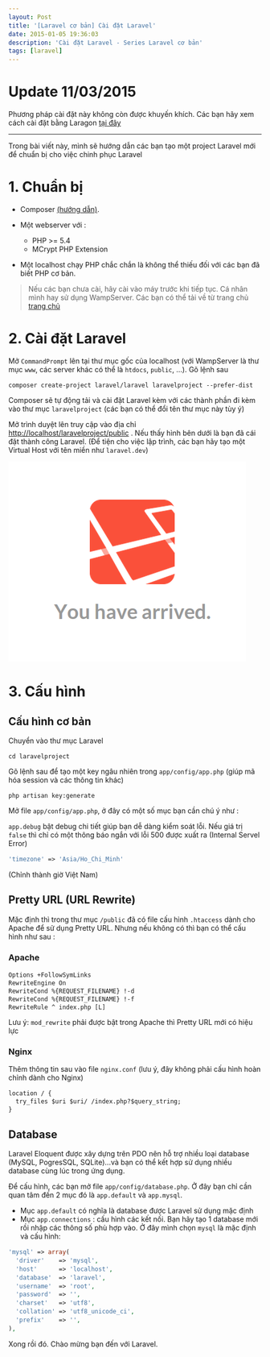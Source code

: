 ```yaml
---
layout: Post
title: '[Laravel cơ bản] Cài đặt Laravel'
date: 2015-01-05 19:36:03
description: 'Cài đặt Laravel - Series Laravel cơ bản'
tags: [laravel]
---
```


# Update 11/03/2015

Phương pháp cài đặt này không còn được khuyến khích. Các bạn hãy xem cách cài đặt bằng Laragon [tại đây](/laragon-cai-dat-laravel-trong-mot-phut/)

---

Trong bài viết này, mình sẽ hướng dẫn các bạn tạo một project Laravel mới để chuẩn bị cho việc chinh phục Laravel

# 1. Chuẩn bị

- Composer [(hướng dẫn)](/quan-li-cac-thu-vien-php-voi-composer/ "Quản lí các thư viện PHP với Composer").
- Một webserver với :

  - PHP >= 5.4
  - MCrypt PHP Extension

- Một localhost chạy PHP chắc chắn là không thể thiếu
 đối với các bạn đã biết PHP cơ bản.

> Nếu các bạn chưa cài, hãy cài vào máy trước khi tiếp tục.
> Cá nhân mình hay sử dụng WampServer.
> Các bạn có thể tải về từ trang chủ [trang chủ](http://www.wampserver.com/en/)

# 2. Cài đặt Laravel

Mở `CommandPrompt` lên tại thư mục gốc của localhost (với WampServer là thư mục `www`, các server khác có thể là `htdocs`, `public`, …). Gõ lệnh sau

```shell
composer create-project laravel/laravel laravelproject --prefer-dist
```

Composer sẽ tự động tải và cài đặt Laravel kèm với các thành phần đi kèm vào thư mục `laravelproject` (các bạn có thể đổi tên thư mục này tùy ý)

Mở trình duyệt lên truy cập vào địa chỉ [http://localhost/laravelproject/public](http://localhost/laravelproject/public) . Nếu thấy hình bên dưới là bạn đã cái đặt thành công Laravel. (Để tiện cho việc lập trình, các bạn hãy tạo một Virtual Host với tên miền như `laravel.dev`)

![laravel-welcome](/images/2015/01/laravel-welcome.png)

# 3. Cấu hình

## Cấu hình cơ bản

Chuyển vào thư mục Laravel

```shell
cd laravelproject
```

Gõ lệnh sau để tạo một key ngâu nhiên trong `app/config/app.php`
(giúp mã hóa session và các thông tin khác)

```shell
php artisan key:generate
```

Mở file `app/config/app.php`, ở đây có một số mục bạn cần chú ý như :

`app.debug` bật debug chi tiết giúp bạn dễ dàng kiểm soát lỗi. Nếu giá trị `false` thì chỉ có một thông báo ngắn với lỗi 500 được xuất ra (Internal Servel Error)

```php
'timezone' => 'Asia/Ho_Chi_Minh'
```

(Chỉnh thành giờ Việt Nam)

## Pretty URL (URL Rewrite)

Mặc định thì trong thư mục `/public` đã có file cấu hình `.htaccess` dành cho Apache để sử dụng Pretty URL. Nhưng nếu không có thì bạn có thể cấu hình như sau :

### Apache

```noop
Options +FollowSymLinks
RewriteEngine On
RewriteCond %{REQUEST_FILENAME} !-d
RewriteCond %{REQUEST_FILENAME} !-f
RewriteRule ^ index.php [L]
```

Lưu ý: `mod_rewrite` phải được bật trong Apache thì Pretty URL mới có hiệu lực

### Nginx

Thêm thông tin sau vào file `nginx.conf` (lưu ý, đây không phải cấu hình hoàn chỉnh dành cho Nginx)

```noop
location / {
  try_files $uri $uri/ /index.php?$query_string;
}
```

## Database

Laravel Eloquent được xây dựng trên PDO nên hỗ trợ nhiều loại database (MySQL, PogresSQL, SQLite)...và bạn có thể kết hợp sử dụng nhiều database cùng lúc trong ứng dụng.

Để cấu hình, các bạn mở file `app/config/database.php`. Ở đây bạn chỉ cần quan tâm đến 2 mục đó là `app.default` và `app.mysql`.

- Mục `app.default` có nghĩa là database được Laravel sử dụng mặc định
- Mục `app.connections` : cấu hình các kết nối. Bạn hãy tạo 1 database mới rồi nhập các thông số phù hợp vào. Ở đây mình chọn `mysql` là mặc định và cấu hình:

```php
'mysql' => array(
  'driver'    => 'mysql',
  'host'      => 'localhost',
  'database'  => 'laravel',
  'username'  => 'root',
  'password'  => '',
  'charset'   => 'utf8',
  'collation' => 'utf8_unicode_ci',
  'prefix'    => '',
),
```

Xong rồi đó. Chào mừng bạn đến với Laravel.
